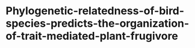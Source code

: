 # Phylogenetic-relatedness-of-bird-species-predicts-the-organization-of-trait-mediated-plant-frugivore